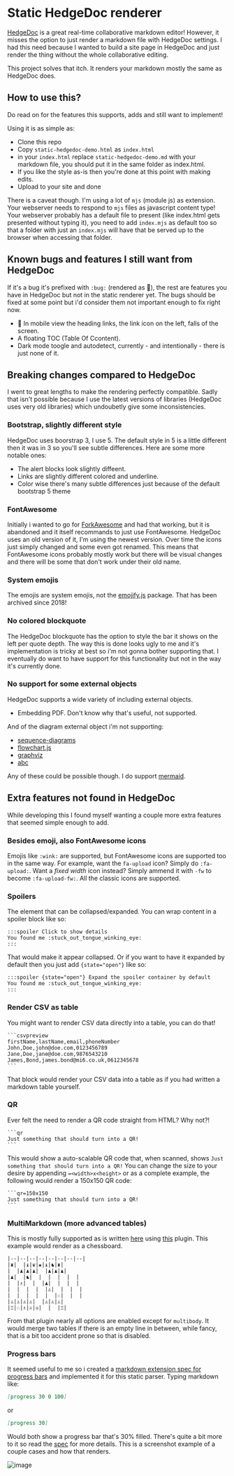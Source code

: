 # Static HedgeDoc renderer
[HedgeDoc](https://github.com/hedgedoc/hedgedoc) is a great real-time collaborative markdown editor! However, it misses the option to just render a markdown file with HedgeDoc settings. I had this need because I wanted to build a site page in HedgeDoc and just render the thing without the whole collaborative editing.

This project solves that itch. It renders your markdown mostly the same as HedgeDoc does.

## How to use this?
Do read on for the features this supports, adds and still want to implement!

Using it is as simple as:
* Clone this repo
* Copy `static-hedgedoc-demo.html` as `index.html`
* in your `index.html` replace `static-hedgedoc-demo.md` with your markdown file, you should put it in the same folder as index.html.
* If you like the style as-is then you're done at this point with making edits.
* Upload to your site and done

There is a caveat though. I'm using a lot of `mjs` (module js) as extension. Your webserver needs to respond to `mjs` files as javascript content type! Your webserver probably has a default file to present (like index.html gets presented without typing it), you need to add `index.mjs` as default too so that a folder with just an `index.mjs` will have that be served up to the browser when accessing that folder.

## Known bugs and features I still want from HedgeDoc
If it's a bug it's prefixed with `:bug:` (rendered as :bug:), the rest are features you have in HedgeDoc but not in the static renderer yet.
The bugs should be fixed at some point but i'd consider them not important enough to fix right now.

 * :bug: In mobile view the heading links, the link icon on the left, falls of the screen.
 * A floating TOC (Table Of Ccontent).
 * Dark mode toogle and autodetect, currently - and intentionally - there is just none of it.

## Breaking changes compared to HedgeDoc
I went to great lengths to make the rendering perfectly compatible. Sadly that isn't possible because I use the latest versions of libraries (HedgeDoc uses very old libraries) which undoubetly give some inconsistencies.

### Bootstrap, slightly different style
HedgeDoc uses boorstrap 3, I use 5. The default style in 5 is a little different then it was in 3 so you'll see subtle differences. Here are some more notable ones:
 * The alert blocks look slightly diffeent.
 * Links are slightly different colored and underline.
 * Color wise there's many subtle differences just because of the default bootstrap 5 theme

### FontAwesome
Initially i wanted to go for [ForkAwesome](https://forkaweso.me/Fork-Awesome/) and had that working, but it is abandoned and it itself recommands to just use FontAwesome.
HedgeDoc uses an old version of it, I'm using the newest version. Over time the icons just simply changed and some even got renamed. This means that FontAwesome icons probably mostly work but there will be visual changes and there will be some that don't work under their old name.

### System emojis
The emojis are system emojis, not the [emojify.js](https://github.com/joypixels/emojify.js ) package. That has been archived since 2018!

### No colored blockquote
The HedgeDoc blockquote has the option to style the bar it shows on the left per quote depth. The way this is done looks ugly to me and it's implementation is tricky at best so i'm not gonna bother supporting that. I eventually do want to have support for this functionality but not in the way it's currently done.

### No support for some external objects
HedgeDoc supports a wide variety of including external objects.
 * Embedding PDF. Don't know why that's useful, not supported.

And of the diagram external object i'm not supporting:
 * [sequence-diagrams](https://bramp.github.io/js-sequence-diagrams/)
 * [flowchart.js](https://flowchart.js.org/)
 * [graphviz](https://www.tonyballantyne.com/graphs.html)
 * [abc](https://abcnotation.com/learn)

Any of these could be possible though. I do support [mermaid](https://github.com/mermaid-js/mermaid).

## Extra features not found in HedgeDoc
While developing this I found myself wanting a couple more extra features that seemed simple enough to add.

### Besides emoji, also FontAwesome icons
Emojis like `:wink:` are supported, but FontAwesome icons are supported too in the same way. For example, want the `fa-upload` icon? Simply do `:fa-upload:`.
Want a _fixed width_ icon instead? Simply ammend it with `-fw` to become `:fa-upload-fw:`. All the classic icons are supported.

### Spoilers
The element that can be collapsed/expanded. You can wrap content in a spoiler block like so:
```
:::spoiler Click to show details
You found me :stuck_out_tongue_winking_eye:
:::
```
That would make it appear collapsed. Or if you want to have it expanded by default then you just add `{state="open"}` like so:
```
:::spoiler {state="open"} Expand the spoiler container by default
You found me :stuck_out_tongue_winking_eye:
:::
```

### Render CSV as table
You might want to render CSV data directly into a table, you can do that!
~~~
```csvpreview
firstName,lastName,email,phoneNumber
John,Doe,john@doe.com,0123456789
Jane,Doe,jane@doe.com,9876543210
James,Bond,james.bond@mi6.co.uk,0612345678
```
~~~
That block would render your CSV data into a table as if you had written a markdown table yourself.

### QR
Ever felt the need to render a QR code straight from HTML? Why not?!
~~~
```qr
Just something that should turn into a QR!
```
~~~
This would show a auto-scalable QR code that, when scanned, shows `Just something that should turn into a QR!`
You can change the size to your desire by appending `=<width>x<height>` or as a complete example, the following would render a 150x150 QR code:

~~~
```qr=150x150
Just something that should turn into a QR!
```
~~~

### MultiMarkdown (more advanced tables)
This is mostly fully supported as is written [here](https://fletcher.github.io/MultiMarkdown-6/syntax/tables.html) using [this](https://github.com/redbug312/markdown-it-multimd-table) plugin.
This example would render as a chessboard.
```
|--|--|--|--|--|--|--|--|
|♜|  |♝|♛|♚|♝|♞|♜|
|  |♟|♟|♟|  |♟|♟|♟|
|♟|  |♞|  |  |  |  |  |
|  |♗|  |  |♟|  |  |  |
|  |  |  |  |♙|  |  |  |
|  |  |  |  |  |♘|  |  |
|♙|♙|♙|♙|  |♙|♙|♙|
|♖|♘|♗|♕|♔|  |  |♖|
```
From that plugin nearly all options are enabled except for `multibody`. It would merge two tables if there is an empty line in between, while fancy, that is a bit too accident prone so that is disabled.

### Progress bars
It seemed useful to me so i created a [markdown extension spec for progress bars](https://static-hedgedoc.sc2.nl/?mdfile=specs/progress_bar.md) and implemented it for this static parser.
Typing markdown like:
```md
[progress 30 0 100]
```
or
```md
[progress 30]
```

Would both show a progress bar that's 30% filled.
There's quite a bit more to it so read the [spec](https://static-hedgedoc.sc2.nl/?mdfile=specs/progress_bar.md) for more details.
This is a screenshot example of a couple cases and how that renders.

![image](https://github.com/user-attachments/assets/a05cdf43-b94c-4795-ad33-55e3fbb3bf3b)
